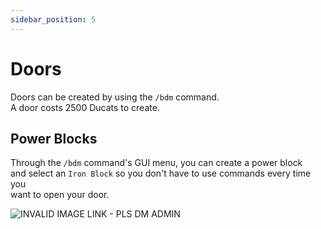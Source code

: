```yaml
---
sidebar_position: 5
---
```


# Doors
Doors can be created by using the `/bdm` command. <br/>
A door costs 2500 Ducats to create. <br/>

## Power Blocks
Through the `/bdm` command's GUI menu, you can create a power block <br/>
and select an `Iron Block` so you don't have to use commands every time you <br/>
want to open your door. <br/>

![INVALID IMAGE LINK - PLS DM ADMIN](https://raw.githubusercontent.com/darthpeti/mvndi-docs/main/static/img/door-with-iron-pb.png)
